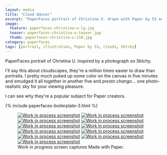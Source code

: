 ```yaml
---
layout: media
title: "Cloud dancer"
excerpt: "PaperFaces portrait of Christina U. drawn with Paper by 53 on an iPad."
image: 
  feature: paperfaces-christina-u-lg.jpg
  teaser: paperfaces-christina-u-teaser.jpg
  thumb: paperfaces-christina-u-150.jpg
category: paperfaces
tags: [portrait, illustration, Paper by 53, clouds, Sktchy]
---
```


PaperFaces portrait of Christina U. inspired by a photograph on Sktchy.

I'll say this about cloudscapes, they're a million times easier to draw than portraits. I pretty much puked up some color on the canvas in five minutes and smudged it all together in another five and *presto chango*... one photo-realistic sky for your viewing pleasure.

I can see why they're a popular subject for Paper creators.

{% include paperfaces-boilerplate-3.html %}

<figure class="third">
  <a href="{{ site.url }}/images/paperfaces-christina-u-process-1-lg.jpg"><img src="{{ site.url }}/images/paperfaces-christina-u-process-1-600.jpg" alt="Work in process screenshot"></a>
  <a href="{{ site.url }}/images/paperfaces-christina-u-process-2-lg.jpg"><img src="{{ site.url }}/images/paperfaces-christina-u-process-2-600.jpg" alt="Work in process screenshot"></a>
  <a href="{{ site.url }}/images/paperfaces-christina-u-process-3-lg.jpg"><img src="{{ site.url }}/images/paperfaces-christina-u-process-3-600.jpg" alt="Work in process screenshot"></a>
  <a href="{{ site.url }}/images/paperfaces-christina-u-process-4-lg.jpg"><img src="{{ site.url }}/images/paperfaces-christina-u-process-4-600.jpg" alt="Work in process screenshot"></a>
  <a href="{{ site.url }}/images/paperfaces-christina-u-process-5-lg.jpg"><img src="{{ site.url }}/images/paperfaces-christina-u-process-5-600.jpg" alt="Work in process screenshot"></a>
  <a href="{{ site.url }}/images/paperfaces-christina-u-process-6-lg.jpg"><img src="{{ site.url }}/images/paperfaces-christina-u-process-6-600.jpg" alt="Work in process screenshot"></a>
  <a href="{{ site.url }}/images/paperfaces-christina-u-process-7-lg.jpg"><img src="{{ site.url }}/images/paperfaces-christina-u-process-7-600.jpg" alt="Work in process screenshot"></a>
  <a href="{{ site.url }}/images/paperfaces-christina-u-process-8-lg.jpg"><img src="{{ site.url }}/images/paperfaces-christina-u-process-8-600.jpg" alt="Work in process screenshot"></a>
  <a href="{{ site.url }}/images/paperfaces-christina-u-process-9-lg.jpg"><img src="{{ site.url }}/images/paperfaces-christina-u-process-9-600.jpg" alt="Work in process screenshot"></a>
  <a href="{{ site.url }}/images/paperfaces-christina-u-process-10-lg.jpg"><img src="{{ site.url }}/images/paperfaces-christina-u-process-10-600.jpg" alt="Work in process screenshot"></a>
  <a href="{{ site.url }}/images/paperfaces-christina-u-process-11-lg.jpg"><img src="{{ site.url }}/images/paperfaces-christina-u-process-11-600.jpg" alt="Work in process screenshot"></a>
  <figcaption>Work in progress screen captures Made with Paper.</figcaption>
</figure>